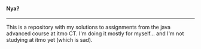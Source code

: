 #### Nya?
---
This is a repository with my solutions to assignments from the java advanced course at itmo CT. I'm doing it mostly for myself... and I'm not studying at itmo yet (which is sad).

